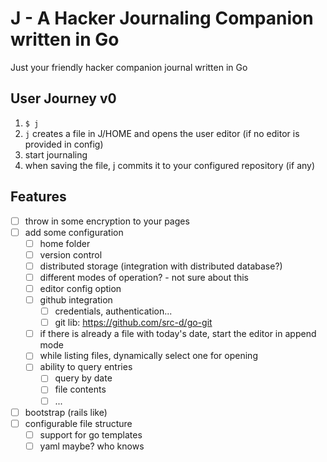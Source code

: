 # J - A Hacker Journaling Companion written in Go

Just your friendly hacker companion journal written in Go

## User Journey v0

1. `$ j`
2. `j` creates a file in J/HOME and opens the user editor (if no editor is provided in config)
3. start journaling
4. when saving the file, j commits it to your configured repository (if any)

## Features

- [ ] throw in some encryption to your pages
- [ ] add some configuration
  - [ ] home folder
  - [ ] version control
  - [ ] distributed storage (integration with distributed database?)
  - [ ] different modes of operation? - not sure about this
  - [ ] editor config option
  - [ ] github integration
    - [ ] credentials, authentication...
    - [ ] git lib: https://github.com/src-d/go-git
  - [ ] if there is already a file with today's date, start the editor in append mode
  - [ ] while listing files, dynamically select one for opening
  - [ ] ability to query entries
    - [ ] query by date
    - [ ] file contents
    - [ ] ...
- [ ] bootstrap (rails like)
- [ ] configurable file structure
  - [ ] support for go templates
  - [ ] yaml maybe? who knows